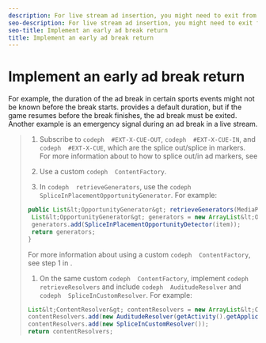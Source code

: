 ```yaml
---
description: For live stream ad insertion, you might need to exit from an ad break before all the ads in the break are played to completion.
seo-description: For live stream ad insertion, you might need to exit from an ad break before all the ads in the break are played to completion.
seo-title: Implement an early ad break return
title: Implement an early ad break return
---
```


# Implement an early ad break return

For example, the duration of the ad break in certain sports events might not be known before the break starts.  provides a default duration, but if the game resumes before the break finishes, the ad break must be exited. Another example is an emergency signal during an ad break in a live stream.

>1. Subscribe to `codeph  #EXT-X-CUE-OUT`, `codeph  #EXT-X-CUE-IN`, and `codeph  #EXT-X-CUE`, which are the splice out/splice in markers.
>   For more information about to how to splice out/in ad markers, see[]()
>   
>1. Use a custom `codeph  ContentFactory`.
>   
>1. In `codeph  retrieveGenerators`, use the `codeph  SpliceInPlacementOpportunityGenerator`.
>   For example:
>   ```java
>   public List&lt;OpportunityGenerator&gt; retrieveGenerators(MediaPlayerItem item) { 
>    List&lt;OpportunityGenerator&gt; generators = new ArrayList&lt;OpportunityGenerator&gt;(); 
>    generators.add(SpliceInPlacementOpportunityDetector(item)); 
>    return generators; 
>   }
>   ```
>   
>   For more information about using a custom `codeph  ContentFactory`, see step 1 in []().
>   
>   
>   
>1. On the same custom `codeph  ContentFactory`, implement `codeph  retrieveResolvers` and include `codeph  AuditudeResolver` and `codeph  SpliceInCustomResolver`.
>   For example:
>   ```java
>   List&lt;ContentResolver&gt; contentResolvers = new ArrayList&lt;ContentResolver&gt;(); 
>   contentResolvers.add(new AuditudeResolver(getActivity().getApplicationContext())); 
>   contentResolvers.add(new SpliceInCustomResolver()); 
>   return contentResolvers;
>   ```
>   
>   
>   
